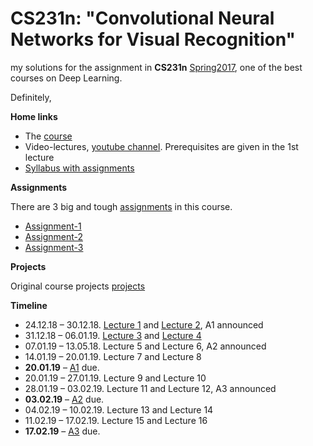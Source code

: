 # CS231n: "Convolutional Neural Networks for Visual Recognition"
my solutions for the assignment in **CS231n** [Spring2017](http://cs231n.stanford.edu/2017/), one of the best courses on Deep Learning.

Definitely, 

**Home links**
- The [course](http://cs231n.stanford.edu/)  
- Video-lectures, [youtube channel](https://goo.gl/pcj7c8). Prerequisites are given in the 1st lecture  
- [Syllabus with assignments](http://cs231n.stanford.edu/2017/syllabus) 

**Assignments**

There are 3 big and tough [assignments](http://cs231n.stanford.edu/2017/syllabus) in this course.
- [Assignment-1](http://cs231n.github.io/assignments2017/assignment1/)
- [Assignment-2](http://cs231n.github.io/assignments2017/assignment2/)
- [Assignment-3](http://cs231n.github.io/assignments2017/assignment3/)

**Projects**

Original course projects [projects](http://cs231n.stanford.edu/project.html)

**Timeline**

- 24.12.18 – 30.12.18. [Lecture 1](https://www.youtube.com/watch?v=vT1JzLTH4G4&list=PL3FW7Lu3i5JvHM8ljYj-zLfQRF3EO8sYv) and [Lecture 2](https://www.youtube.com/watch?v=OoUX-nOEjG0&list=PL3FW7Lu3i5JvHM8ljYj-zLfQRF3EO8sYv&index=2), A1 announced
- 31.12.18 – 06.01.19. [Lecture 3](https://www.youtube.com/watch?v=h7iBpEHGVNc&list=PL3FW7Lu3i5JvHM8ljYj-zLfQRF3EO8sYv&index=3) and [Lecture 4](https://www.youtube.com/watch?v=h7iBpEHGVNc&list=PL3FW7Lu3i5JvHM8ljYj-zLfQRF3EO8sYv&index=3)
- 07.01.19 – 13.05.18. Lecture 5 and Lecture 6, A2 announced
- 14.01.19 – 20.01.19. Lecture 7 and Lecture 8
- **20.01.19** – [A1](https://www.dropbox.com/request/t7BEfsBO6FsVrVgs7dGf) due.
- 20.01.19 – 27.01.19. Lecture 9 and Lecture 10
- 28.01.19 – 03.02.19. Lecture 11 and Lecture 12, A3 announced
- **03.02.19** – [A2](https://www.dropbox.com/request/SYokh4VUuIpZRFe1bPHM) due.
- 04.02.19 – 10.02.19. Lecture 13 and Lecture 14
- 11.02.19 – 17.02.19. Lecture 15 and Lecture 16
- **17.02.19** – [A3](https://www.dropbox.com/request/omK1M8XNUH7KvGps3siF) due.